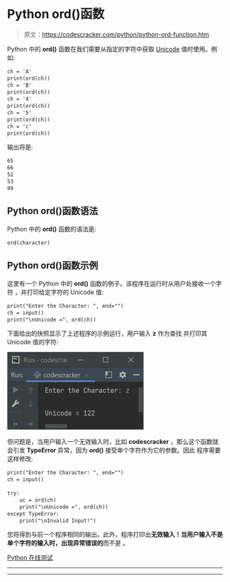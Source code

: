 # Python ord()函数

> 原文：<https://codescracker.com/python/python-ord-function.htm>

Python 中的 **ord()** 函数在我们需要从指定的字符中获取 [Unicode](/computer-fundamental/unicode-characters.htm) 值时使用。例如:

```
ch = 'A'
print(ord(ch))
ch = 'B'
print(ord(ch))
ch = '4'
print(ord(ch))
ch = '5'
print(ord(ch))
ch = 'c'
print(ord(ch))
```

输出将是:

```
65
66
52
53
99
```

## Python ord()函数语法

Python 中的 **ord()** 函数的语法是:

```
ord(character)
```

## Python ord()函数示例

这里有一个 Python 中的 **ord()** 函数的例子。该程序在运行时从用户处接收一个字符 ，并打印给定字符的 Unicode 值:

```
print("Enter the Character: ", end="")
ch = input()
print("\nUnicode =", ord(ch))
```

下面给出的快照显示了上述程序的示例运行，用户输入 **z** 作为查找 并打印其 Unicode 值的字符:

![python ord function](img/fb159dfc129b8030cb658081d0c0dccb.png)

但问题是，当用户输入一个无效输入时，比如 **codescracker** ，那么这个函数就会引发 **TypeError** 异常，因为 **ord()** 接受单个字符作为它的参数。因此 程序需要这样修改:

```
print("Enter the Character: ", end="")
ch = input()

try:
    uc = ord(ch)
    print("\nUnicode =", ord(ch))
except TypeError:
    print("\nInvalid Input!")
```

您将得到与前一个程序相同的输出。此外，程序打印出**无效输入！当用户输入不是单个字符的输入时，出现异常错误的**而不是 。

[Python 在线测试](/exam/showtest.php?subid=10)

* * *

* * *